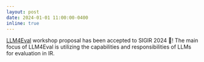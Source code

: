 ```yaml
---
layout: post
date: 2024-01-01 11:00:00-0400
inline: true
---
```


<a href="https://llm4eval.github.io/" target="_blank">LLM4Eval</a> workshop proposal has been accepted to <span class="font-weight-bold">SIGIR 2024</span> 🥳! The main focus of LLM4Eval is utilizing the capabilities and responsibilities of LLMs for evaluation in IR.